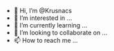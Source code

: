 - 👋 Hi, I’m @Krusnacs
- 👀 I’m interested in ...
- 🌱 I’m currently learning ...
- 💞️ I’m looking to collaborate on ...
- 📫 How to reach me ...

<!---
Krusnacs/Krusnacs is a ✨ special ✨ repository because its `README.md` (this file) appears on your GitHub profile.
You can click the Preview link to take a look at your changes.
--->
